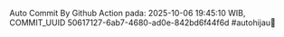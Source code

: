 Auto Commit By Github Action pada: 2025-10-06 19:45:10 WIB, COMMIT_UUID 50617127-6ab7-4680-ad0e-842bd6f44f6d #autohijau🗿
